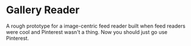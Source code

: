 # Gallery Reader

A rough prototype for a image-centric feed reader built when feed readers were cool and Pinterest wasn't a thing. Now you should just go use Pinterest.
